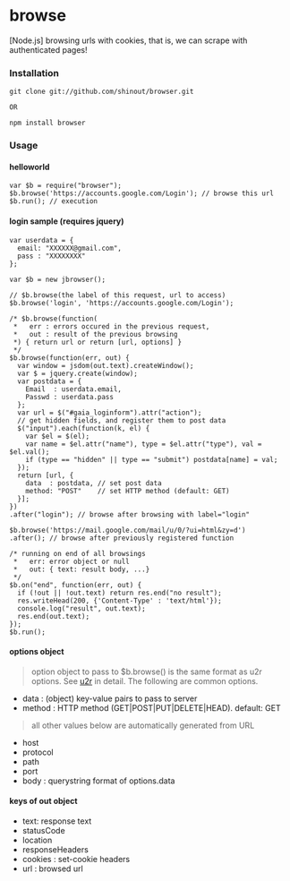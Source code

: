 browse
==========
[Node.js] browsing urls with cookies, that is, we can scrape with authenticated pages!

### Installation ###
    git clone git://github.com/shinout/browser.git

    OR

    npm install browser 

### Usage ###
#### helloworld ####
    var $b = require("browser");
    $b.browse('https://accounts.google.com/Login'); // browse this url
    $b.run(); // execution

#### login sample (requires jquery) ####
    var userdata = {
      email: "XXXXXX@gmail.com",
      pass : "XXXXXXXX"
    };

    var $b = new jbrowser();

    // $b.browse(the label of this request, url to access)
    $b.browse('login', 'https://accounts.google.com/Login');

    /* $b.browse(function(
     *   err : errors occured in the previous request, 
     *   out : result of the previous browsing
     *) { return url or return [url, options] }
     */
    $b.browse(function(err, out) {
      var window = jsdom(out.text).createWindow();
      var $ = jquery.create(window);
      var postdata = {
        Email  : userdata.email,
        Passwd : userdata.pass
      };
      var url = $("#gaia_loginform").attr("action");
      // get hidden fields, and register them to post data
      $("input").each(function(k, el) {
        var $el = $(el);
        var name = $el.attr("name"), type = $el.attr("type"), val = $el.val();
        if (type == "hidden" || type == "submit") postdata[name] = val;
      });
      return [url, {
        data  : postdata, // set post data
        method: "POST"    // set HTTP method (default: GET)
      }];
    })
    .after("login"); // browse after browsing with label="login"

    $b.browse('https://mail.google.com/mail/u/0/?ui=html&zy=d')
    .after(); // browse after previously registered function

    /* running on end of all browsings
     *   err: error object or null
     *   out: { text: result body, ...}
     */
    $b.on("end", function(err, out) {
      if (!out || !out.text) return res.end("no result");
      res.writeHead(200, {'Content-Type' : 'text/html'});
      console.log("result", out.text);
      res.end(out.text);
    });
    $b.run();


#### options object ####
>option object to pass to $b.browse() is the same format as u2r options.
See <a href="https://github.com/shinout/u2r">u2r</a> in detail.
The following are common options.

 - data   : (object) key-value pairs to pass to server
 - method : HTTP method (GET|POST|PUT|DELETE|HEAD). default: GET

>all other values below are automatically generated from URL

 - host
 - protocol
 - path
 - port
 - body : querystring format of options.data

#### keys of out object ####
 - text: response text
 - statusCode
 - location
 - responseHeaders
 - cookies : set-cookie headers
 - url : browsed url
